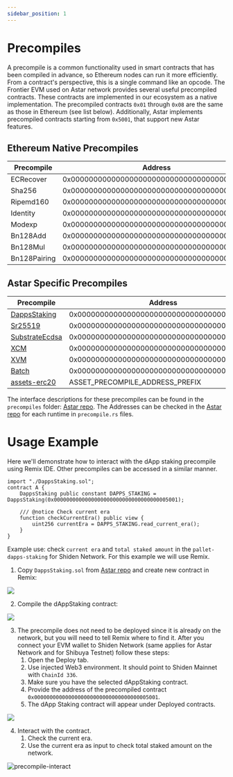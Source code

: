 ```yaml
---
sidebar_position: 1
---
```


# Precompiles

A precompile is a common functionality used in smart contracts that has been compiled in advance, so Ethereum nodes can run it more efficiently. From a contract's perspective, this is a single command like an opcode.
The Frontier EVM used on Astar network provides several useful precompiled contracts. These contracts are implemented in our ecosystem as a native implementation. The precompiled contracts `0x01` through `0x08` are the same as those in Ethereum (see list below). Additionally, Astar implements precompiled contracts starting from `0x5001`, that support new Astar features.

## Ethereum Native Precompiles

| Precompile | Address |
| -------- | -------- |
| ECRecover     | 0x0000000000000000000000000000000000000001     |
| Sha256     | 0x0000000000000000000000000000000000000002     |
| Ripemd160     | 0x0000000000000000000000000000000000000003     |
| Identity     | 0x0000000000000000000000000000000000000004     |
| Modexp     | 0x0000000000000000000000000000000000000005     |
| Bn128Add     | 0x0000000000000000000000000000000000000006     |
| Bn128Mul     | 0x0000000000000000000000000000000000000007     |
| Bn128Pairing     | 0x0000000000000000000000000000000000000008     |

## Astar Specific Precompiles

| Precompile | Address |
| -------- | -------- |
| [DappsStaking](staking.md) | 0x0000000000000000000000000000000000005001     |
| [Sr25519](sr25519.md) | 0x0000000000000000000000000000000000005002     |
| [SubstrateEcdsa](substrate-ecdsa.md) | 0x0000000000000000000000000000000000005003     |
| [XCM](xcm.md) | 0x0000000000000000000000000000000000005004     |
| [XVM](xvm.md) | 0x0000000000000000000000000000000000005005 |
| [Batch](batch.md) | 0x0000000000000000000000000000000000005006 |
| [assets-erc20](xc20.md) | ASSET_PRECOMPILE_ADDRESS_PREFIX |

The interface descriptions for these precompiles can be found in the `precompiles` folder: [Astar repo](https://github.com/AstarNetwork/Astar/).
The Addresses can be checked in the [Astar repo](https://github.com/AstarNetwork/Astar/tree/master/runtime) for each runtime in `precompile.rs` files.

# Usage Example

Here we'll demonstrate how to interact with the dApp staking precompile using Remix IDE. Other precompiles can be accessed in a similar manner.


```
import "./DappsStaking.sol";
contract A {
    DappsStaking public constant DAPPS_STAKING = DappsStaking(0x0000000000000000000000000000000000005001);

    /// @notice Check current era
    function checkCurrentEra() public view {
        uint256 currentEra = DAPPS_STAKING.read_current_era();
    }
}
```

Example use: check `current era` and `total staked amount` in the `pallet-dapps-staking` for Shiden Network. For this example we will use Remix.

1. Copy `DappsStaking.sol` from [Astar repo](https://github.com/AstarNetwork/Astar/) and create new contract in Remix:

![](https://i.imgur.com/mr0TcLq.png)

2. Compile the dAppStaking contract:

![](https://i.imgur.com/6Wgg9rf.jpg)

3. The precompile does not need to be deployed since it is already on the network, but you will need to tell Remix where to find it.
After you connect your EVM wallet to Shiden Network (same applies for Astar Network and for Shibuya Testnet) follow these steps:
    1. Open the Deploy tab.
    2. Use injected Web3 environment. It should point to Shiden Mainnet with `ChainId 336`.
    3. Make sure you have the selected dAppStaking contract.
    4. Provide the address of the precompiled contract `0x0000000000000000000000000000000000005001`.
    5. The dApp Staking contract will appear under Deployed contracts.

![](https://i.imgur.com/6RnQlkb.jpg)

4. Interact with the contract.
    1. Check the current era.
    2. Use the current era as input to check total staked amount on the network.

![precompile-interact](https://user-images.githubusercontent.com/34627453/159696985-19f67e95-807e-4c20-b74c-c9f4944ada32.jpg)
